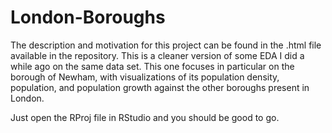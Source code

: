 # London-Boroughs
The description and motivation for this project can be found in the .html file available in the repository. This is a cleaner version of some EDA I did a while ago on the same data set. This one focuses in particular on the borough of Newham, with visualizations of its population density, population, and population growth against the other boroughs present in London. 

Just open the RProj file in RStudio and you should be good to go.
